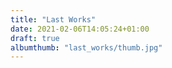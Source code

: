 ```yaml
---
title: "Last Works"
date: 2021-02-06T14:05:24+01:00
draft: true
albumthumb: "last_works/thumb.jpg"
---
```


